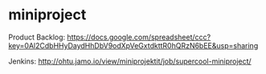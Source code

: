 miniproject
===========
Product Backlog: https://docs.google.com/spreadsheet/ccc?key=0Al2CdbHHyDaydHhDbV9odXpVeGxtdkttR0hQRzN6bEE&usp=sharing

Jenkins: http://ohtu.jamo.io/view/miniprojektit/job/supercool-miniproject/
